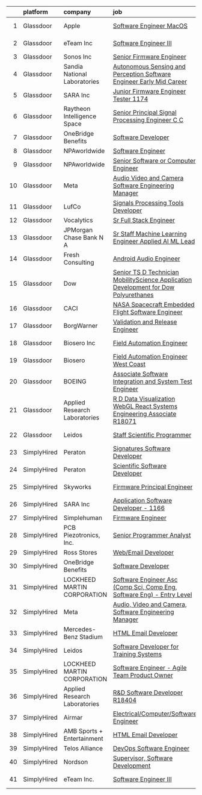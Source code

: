 

|    | platform    | company                       | job                                                                                                                                                                                                                                                                                                                                                                                                                                                                                                                                                                                                                                                                                                                                                                                                                                                                                                                                                                                                                                                                                                                                                                                                                                                                                                                                                                                                                                                                                       | update_time   | location             |
|---:|:------------|:------------------------------|:------------------------------------------------------------------------------------------------------------------------------------------------------------------------------------------------------------------------------------------------------------------------------------------------------------------------------------------------------------------------------------------------------------------------------------------------------------------------------------------------------------------------------------------------------------------------------------------------------------------------------------------------------------------------------------------------------------------------------------------------------------------------------------------------------------------------------------------------------------------------------------------------------------------------------------------------------------------------------------------------------------------------------------------------------------------------------------------------------------------------------------------------------------------------------------------------------------------------------------------------------------------------------------------------------------------------------------------------------------------------------------------------------------------------------------------------------------------------------------------|:--------------|:---------------------|
|  1 | Glassdoor   | Apple                         | [Software Engineer  MacOS](https://www.glassdoor.com/partner/jobListing.htm?pos=108&ao=1136043&s=58&guid=000001829b2319628709e594896b38c5&src=GD_JOB_AD&t=SR&vt=w&cs=1_c987588d&cb=1660460145273&jobListingId=1008067850657&jrtk=3-0-1gadi66cgih6p801-1gadi66d3k6e6800-02853d21f610574d-)                                                                                                                                                                                                                                                                                                                                                                                                                                                                                                                                                                                                                                                                                                                                                                                                                                                                                                                                                                                                                                                                                                                                                                                                 | 2d            | Cupertino, CA        |
|  2 | Glassdoor   | eTeam Inc                     | [Software Engineer III](https://www.glassdoor.com/partner/jobListing.htm?pos=115&ao=1136043&s=58&guid=000001829b2319628709e594896b38c5&src=GD_JOB_AD&t=SR&vt=w&cs=1_fae69dad&cb=1660460145276&jobListingId=1008067476907&jrtk=3-0-1gadi66cgih6p801-1gadi66d3k6e6800-76156044c42b91c6-)                                                                                                                                                                                                                                                                                                                                                                                                                                                                                                                                                                                                                                                                                                                                                                                                                                                                                                                                                                                                                                                                                                                                                                                                    | 2d            | Redmond, WA          |
|  3 | Glassdoor   | Sonos  Inc                    | [Senior Firmware Engineer](https://www.glassdoor.com/partner/jobListing.htm?pos=116&ao=1136043&s=58&guid=000001829b2319628709e594896b38c5&src=GD_JOB_AD&t=SR&vt=w&cs=1_940c9ab8&cb=1660460145276&jobListingId=1008045067501&jrtk=3-0-1gadi66cgih6p801-1gadi66d3k6e6800-6430edc7977b7480-)                                                                                                                                                                                                                                                                                                                                                                                                                                                                                                                                                                                                                                                                                                                                                                                                                                                                                                                                                                                                                                                                                                                                                                                                 | 12d           | Louisville, KY       |
|  4 | Glassdoor   | Sandia National Laboratories  | [Autonomous Sensing and Perception Software Engineer  Early Mid Career ](https://www.glassdoor.com/partner/jobListing.htm?pos=121&ao=1136043&s=58&guid=000001829b2319628709e594896b38c5&src=GD_JOB_AD&t=SR&vt=w&cs=1_949db292&cb=1660460145277&jobListingId=1008047913311&jrtk=3-0-1gadi66cgih6p801-1gadi66d3k6e6800-71bb59f86f70195a-)                                                                                                                                                                                                                                                                                                                                                                                                                                                                                                                                                                                                                                                                                                                                                                                                                                                                                                                                                                                                                                                                                                                                                   | 11d           | Albuquerque, NM      |
|  5 | Glassdoor   | SARA Inc                      | [Junior Firmware Engineer   Tester   1174](https://www.glassdoor.com/partner/jobListing.htm?pos=107&ao=1136043&s=58&guid=000001829b2319628709e594896b38c5&src=GD_JOB_AD&t=SR&vt=w&ea=1&cs=1_3b8da050&cb=1660460145273&jobListingId=1008069954036&jrtk=3-0-1gadi66cgih6p801-1gadi66d3k6e6800-64dfa2a4b43075ce-)                                                                                                                                                                                                                                                                                                                                                                                                                                                                                                                                                                                                                                                                                                                                                                                                                                                                                                                                                                                                                                                                                                                                                                            | 24h           | Colorado Springs, CO |
|  6 | Glassdoor   | Raytheon Intelligence   Space | [Senior Principal Signal Processing Engineer C C  ](https://www.glassdoor.com/partner/jobListing.htm?pos=122&ao=1136043&s=58&guid=000001829b2319628709e594896b38c5&src=GD_JOB_AD&t=SR&vt=w&cs=1_b81b87e0&cb=1660460145277&jobListingId=1008057518805&jrtk=3-0-1gadi66cgih6p801-1gadi66d3k6e6800-b21fffa544b7cecb-)                                                                                                                                                                                                                                                                                                                                                                                                                                                                                                                                                                                                                                                                                                                                                                                                                                                                                                                                                                                                                                                                                                                                                                        | 7d            | Middletown, RI       |
|  7 | Glassdoor   | OneBridge Benefits            | [Software Developer](https://www.glassdoor.com/partner/jobListing.htm?pos=106&ao=1136043&s=58&guid=000001829b2319628709e594896b38c5&src=GD_JOB_AD&t=SR&vt=w&ea=1&cs=1_be571540&cb=1660460145273&jobListingId=1008047095097&jrtk=3-0-1gadi66cgih6p801-1gadi66d3k6e6800-36642876585a2c62-)                                                                                                                                                                                                                                                                                                                                                                                                                                                                                                                                                                                                                                                                                                                                                                                                                                                                                                                                                                                                                                                                                                                                                                                                  | 11d           | Buffalo, NY          |
|  8 | Glassdoor   | NPAworldwide                  | [Software Engineer](https://www.glassdoor.com/partner/jobListing.htm?pos=103&ao=1110586&s=58&guid=000001829b2319628709e594896b38c5&src=GD_JOB_AD&t=SR&vt=w&cs=1_6ae6a2b3&cb=1660460145273&jobListingId=1008065054332&cpc=AC285F3A3ECA6BB0&jrtk=3-0-1gadi66cgih6p801-1gadi66d3k6e6800-1b42747f7f84df9f--6NYlbfkN0C9BnvUC2OfFUcEeCwFAziw5WmrWmoYFT5czV5v4GtF8yAU3TOaJTADF1LsBJ8rk5it0gqQsKc1GmcmWXD1n4l170qxofn1YaOiklylE7o_6WOfKk0axPgkXyA-Qg4s2-3ZKsyPL7sao5RQacuoCd7GdNm0u1u1zgEnGNauWJJF11fzwh5l2E06SDcSFGSV91t_GQt5Uym1wqKBHhKpD8dnmjBa_4AiNm8Wstax_3qkFa8lk5j8ndqS4hK64QeBhkImCkovAlxrJsapx39pwGZ_rFNPnVPvo25nNNaDsVmo0Tn3MyPnsYSaSWU7bNv689bqSnyHWxMD9xMX2ha4lzp0KnDEW1RAugSqsTKQAppNF7tRYW4qlY8PBavoxY0fx8wMjnNsq8uzUk1fOH9w7EKbjE-v4OnYQ5_k_tclmeeoyQ0EXJLMwRsYFVYrJIH0KaTj_WIjotFheFMWZS2UGu8KzgazWF13stm84tYUL3nFU41nSsU9T91r7-ZyIG_Zw5J-6Jv8NcWjIkQvbljJhI8UaQpbP350hAY%3D)                                                                                                                                                                                                                                                                                                                                                                                                                                                                                                                                                                                                     | 3d            | Concord, MA          |
|  9 | Glassdoor   | NPAworldwide                  | [Senior Software or Computer Engineer](https://www.glassdoor.com/partner/jobListing.htm?pos=104&ao=1110586&s=58&guid=000001829b2319628709e594896b38c5&src=GD_JOB_AD&t=SR&vt=w&cs=1_1e0be4ae&cb=1660460145272&jobListingId=1008065054343&cpc=8795CF9063CD573D&jrtk=3-0-1gadi66cgih6p801-1gadi66d3k6e6800-943d217888b1f101--6NYlbfkN0C9BnvUC2OfFUcEeCwFAziw5WmrWmoYFT5czV5v4GtF8yAU3TOaJTADF1LsBJ8rk5it0gqQsKc1Gv_VEXjQuqm5sjXOeFGt8qMpUrl0hgux8WwCMA-UPIg5QT40arKlx0e2Bs1O5UDLezWJBmzLf3GvghYnXj0jvNh5mx4nDKVO1uoj4xxPWreBHMt_15dMST2d7_hwfcNY-ceGhR_kmJKq-qKvapmQwKTMsRcSaGBrSgyY6hEIUCHKH1Q9SHWYCyWVLgEBxlFayZNjYM0jiH58PmezxZ4ghMe8tVpVa56SfcS0Or7p0c5bMtJJzhDf7eb0VlpNbVzqFoYnW5-DcNOqw5U-T6R75M8c7CrYrLB3e1rSi_I33RDOEjroshlVkBbhGqw-dskBohdZ6eb5bh6xYTgJN-pGiW2RSz0cQb4hrGjnbIz1_A2Rt3XV1bGPvK6gBj05OyC2EzL9YBTfE4RjnA-evQo38zdBNV6bhVUrimfJguxfK7HefLsPcemFjNEhVR0uhsLdnjhzNwwhYqqqaHJhfzytC74%3D)                                                                                                                                                                                                                                                                                                                                                                                                                                                                                                                                                                                  | 3d            | Concord, MA          |
| 10 | Glassdoor   | Meta                          | [Audio  Video and Camera  Software Engineering Manager](https://www.glassdoor.com/partner/jobListing.htm?pos=102&ao=1110586&s=58&guid=000001829b2319628709e594896b38c5&src=GD_JOB_AD&t=SR&vt=w&cs=1_af6cf4d8&cb=1660460145272&jobListingId=1008048424140&cpc=451933188B21919D&jrtk=3-0-1gadi66cgih6p801-1gadi66d3k6e6800-2f3e3f080289ccc8--6NYlbfkN0DYl4UJW4r1Vl7FEn6T9F-rD9lpC-0oMJVSiWjK_MGUd8e8cHXcpv6KPyjLHZEfqkUkuW4FeZdGHDOYIbKXpOVzpgHYmd0Mdxqbqr9bWX3wOX-YPwUGzzOCVebAPW5gJCa7KI4uayUPCSFg0Fa9x7a0yOW_XMVHtA9I4R6GFxvKRwny0T-wmqiD_LqxCY-RiiWyToTyJ-sfh2X7hHyBQpASyQiD5Gd3CLxkbiooBvRUPmuoBDqednT5Jjfd4xB6_3tqfwwQAneqxO1O8r3uK4M9d0WIjhKjKc7sOwUTdJACIVmiEIxNR8qL64Ih4gRYaniDvz7hX1tVB9t8czpLB_lTktUKfBNfJfYAW9YflcqC8dEUQo82vrFnWwdh05bGxs3BjHeW2YkB4Mem7gAf07538alD9fBtXcX8Z7-2Bv9M3sRw0q54Vzvhts0J7viyPCefaRu6FzkL2a0L79ACAvbQDMJxaibj9ytzv8ehNeekZ1PXnw6MGkadCaoCnuDZM9VJhJSLvbjHkB0gaTAp7nIxLSwxrO_ESz3chyEOo2pMBwLaCwcL-jXUUq0EKOEXmiJn0jLtNVNXQ3BznZBLBU2zDP7ra2DxNhfxP2IG61krggXrna-2sqnQnwulI21AXOlXWzHKwkRRpC3tBI_bgOMq7ArqROcwg-NjVs92aRhx1SqMnSzypyr8E2TDK5FeDb4oG3mzpeDzqya-R_Z5937ICYYOTXzfjnD65oTlNVtWDxHWvRef-HCJ1hrh6L6eMmnwYIqi4JxzVVopX-HGtLrnxvwx1athENfoso0_H2fHACQCPKS7PP7S9gd00wEc3QYlFfciQuJxvqt-g08OGbnoFaYkfPpj4G36VFzkIziELrjYekTPRBL_qDzWZWiZXOqM6eiF1NXut0sM2J5PGvxQH-h2WPGOlHKigKPO3gZScPgDbPGBb5KBFjlc_fSOv3ekYSyW4cJPYySfG-pF-0uriWfjizxO2y0Efz_qSHvntvf2TgIIL7GSban_UyWq0ae9kiddHGbc_WWWKgnRw7iNgPrzr1V-dZgqZdOPUNoXlBjyGjRWpjtpQpUiptZT4J8%3D) | 11d           | Burlingame, CA       |
| 11 | Glassdoor   | LufCo                         | [Signals Processing Tools Developer](https://www.glassdoor.com/partner/jobListing.htm?pos=105&ao=1136043&s=58&guid=000001829b2319628709e594896b38c5&src=GD_JOB_AD&t=SR&vt=w&ea=1&cs=1_69e50e7a&cb=1660460145273&jobListingId=1008061234662&jrtk=3-0-1gadi66cgih6p801-1gadi66d3k6e6800-fc1842937912b51f-)                                                                                                                                                                                                                                                                                                                                                                                                                                                                                                                                                                                                                                                                                                                                                                                                                                                                                                                                                                                                                                                                                                                                                                                  | 5d            | Baltimore, MD        |
| 12 | Glassdoor   | Vocalytics                    | [Sr  Full Stack Engineer](https://www.glassdoor.com/partner/jobListing.htm?pos=114&ao=1136043&s=58&guid=000001829b2319628709e594896b38c5&src=GD_JOB_AD&t=SR&vt=w&ea=1&cs=1_f2203540&cb=1660460145276&jobListingId=1008045659637&jrtk=3-0-1gadi66cgih6p801-1gadi66d3k6e6800-8945c6b11cdb6226-)                                                                                                                                                                                                                                                                                                                                                                                                                                                                                                                                                                                                                                                                                                                                                                                                                                                                                                                                                                                                                                                                                                                                                                                             | 12d           | Remote               |
| 13 | Glassdoor   | JPMorgan Chase Bank  N A      | [Sr  Staff Machine Learning Engineer   Applied AI ML Lead](https://www.glassdoor.com/partner/jobListing.htm?pos=120&ao=1136043&s=58&guid=000001829b2319628709e594896b38c5&src=GD_JOB_AD&t=SR&vt=w&cs=1_89184b8a&cb=1660460145277&jobListingId=1008069501974&jrtk=3-0-1gadi66cgih6p801-1gadi66d3k6e6800-ddf042cae399db77-)                                                                                                                                                                                                                                                                                                                                                                                                                                                                                                                                                                                                                                                                                                                                                                                                                                                                                                                                                                                                                                                                                                                                                                 | 24h           | Palo Alto, CA        |
| 14 | Glassdoor   | Fresh Consulting              | [Android Audio Engineer](https://www.glassdoor.com/partner/jobListing.htm?pos=109&ao=1136043&s=58&guid=000001829b2319628709e594896b38c5&src=GD_JOB_AD&t=SR&vt=w&cs=1_61972269&cb=1660460145273&jobListingId=1008062575835&jrtk=3-0-1gadi66cgih6p801-1gadi66d3k6e6800-af52dc3770e6fc68-)                                                                                                                                                                                                                                                                                                                                                                                                                                                                                                                                                                                                                                                                                                                                                                                                                                                                                                                                                                                                                                                                                                                                                                                                   | 4d            | Newark, NJ           |
| 15 | Glassdoor   | Dow                           | [Senior TS D Technician   MobilityScience Application Development for Dow Polyurethanes](https://www.glassdoor.com/partner/jobListing.htm?pos=118&ao=1136043&s=58&guid=000001829b2319628709e594896b38c5&src=GD_JOB_AD&t=SR&vt=w&cs=1_b5af6e2b&cb=1660460145276&jobListingId=1008047754485&jrtk=3-0-1gadi66cgih6p801-1gadi66d3k6e6800-a967188aabc88d94-)                                                                                                                                                                                                                                                                                                                                                                                                                                                                                                                                                                                                                                                                                                                                                                                                                                                                                                                                                                                                                                                                                                                                   | 11d           | Midland, MI          |
| 16 | Glassdoor   | CACI                          | [NASA Spacecraft Embedded Flight Software Engineer](https://www.glassdoor.com/partner/jobListing.htm?pos=117&ao=1136043&s=58&guid=000001829b2319628709e594896b38c5&src=GD_JOB_AD&t=SR&vt=w&cs=1_9db536fd&cb=1660460145276&jobListingId=1008050841986&jrtk=3-0-1gadi66cgih6p801-1gadi66d3k6e6800-42530d04595e727b-)                                                                                                                                                                                                                                                                                                                                                                                                                                                                                                                                                                                                                                                                                                                                                                                                                                                                                                                                                                                                                                                                                                                                                                        | 10d           | Houston, TX          |
| 17 | Glassdoor   | BorgWarner                    | [Validation and Release Engineer](https://www.glassdoor.com/partner/jobListing.htm?pos=119&ao=1136043&s=58&guid=000001829b2319628709e594896b38c5&src=GD_JOB_AD&t=SR&vt=w&cs=1_b02a5778&cb=1660460145276&jobListingId=1008068178685&jrtk=3-0-1gadi66cgih6p801-1gadi66d3k6e6800-6d8564b69b8b1c54-)                                                                                                                                                                                                                                                                                                                                                                                                                                                                                                                                                                                                                                                                                                                                                                                                                                                                                                                                                                                                                                                                                                                                                                                          | 1d            | Arden, NC            |
| 18 | Glassdoor   | Biosero Inc                   | [Field Automation Engineer](https://www.glassdoor.com/partner/jobListing.htm?pos=113&ao=1136043&s=58&guid=000001829b2319628709e594896b38c5&src=GD_JOB_AD&t=SR&vt=w&ea=1&cs=1_000d4ce8&cb=1660460145274&jobListingId=1008052448721&jrtk=3-0-1gadi66cgih6p801-1gadi66d3k6e6800-93df233dc0c92f40-)                                                                                                                                                                                                                                                                                                                                                                                                                                                                                                                                                                                                                                                                                                                                                                                                                                                                                                                                                                                                                                                                                                                                                                                           | 9d            | San Diego, CA        |
| 19 | Glassdoor   | Biosero                       | [Field Automation Engineer   West Coast](https://www.glassdoor.com/partner/jobListing.htm?pos=111&ao=1136043&s=58&guid=000001829b2319628709e594896b38c5&src=GD_JOB_AD&t=SR&vt=w&ea=1&cs=1_92e983a6&cb=1660460145273&jobListingId=1008052743684&jrtk=3-0-1gadi66cgih6p801-1gadi66d3k6e6800-cfa96dc9c7e367af-)                                                                                                                                                                                                                                                                                                                                                                                                                                                                                                                                                                                                                                                                                                                                                                                                                                                                                                                                                                                                                                                                                                                                                                              | 9d            | San Diego, CA        |
| 20 | Glassdoor   | BOEING                        | [Associate Software Integration and System Test Engineer](https://www.glassdoor.com/partner/jobListing.htm?pos=110&ao=1136043&s=58&guid=000001829b2319628709e594896b38c5&src=GD_JOB_AD&t=SR&vt=w&cs=1_8c57ab11&cb=1660460145273&jobListingId=1008054782728&jrtk=3-0-1gadi66cgih6p801-1gadi66d3k6e6800-74e842681b777978-)                                                                                                                                                                                                                                                                                                                                                                                                                                                                                                                                                                                                                                                                                                                                                                                                                                                                                                                                                                                                                                                                                                                                                                  | 8d            | Kent, WA             |
| 21 | Glassdoor   | Applied Research Laboratories | [R D Data Visualization WebGL React Systems Engineering Associate R18071](https://www.glassdoor.com/partner/jobListing.htm?pos=112&ao=1136043&s=58&guid=000001829b2319628709e594896b38c5&src=GD_JOB_AD&t=SR&vt=w&ea=1&cs=1_6c94437a&cb=1660460145274&jobListingId=1008067389950&jrtk=3-0-1gadi66cgih6p801-1gadi66d3k6e6800-be1df7a43717da83-)                                                                                                                                                                                                                                                                                                                                                                                                                                                                                                                                                                                                                                                                                                                                                                                                                                                                                                                                                                                                                                                                                                                                             | 2d            | Austin, TX           |
| 22 | Glassdoor   | Leidos                        | [Staff Scientific Programmer](https://www.glassdoor.com/partner/jobListing.htm?pos=101&ao=1110586&s=58&guid=000001829b2319628709e594896b38c5&src=GD_JOB_AD&t=SR&vt=w&cs=1_d52467b0&cb=1660460145272&jobListingId=1008066059719&cpc=4B86475FAF393599&jrtk=3-0-1gadi66cgih6p801-1gadi66d3k6e6800-f01aa690faf0e7e3--6NYlbfkN0CZUO70VSdYKA8PR3jfrSh5ljhqJhfDt0PzQCMubt8cRihWbmqO_-Ccw6DGinMZCyJt_YKR6V0vctQ24BFiRPZI5zdu9Yv7_EMhU6GOGyTXAFkmAa8ToMlARIfTe6S5TxMnLyUt2FJ5uLTzFOZIQiwK105pd0wNynFLQtgWh5Iiz21EO2ZzFMzFrLk57dMgPYoXyEQJA54aSV4iAcdpeGZGgCcf_p-O8d2PDnYUKkZL7pSjVIUYgamFkyZljhKesx9HEXcL4XnU6jVDdEcKn9JHo0E3imfEhwBpvwG8JluzTQ6CeyuMwcvND08llhjDhWSqjB-eIDeV81uE7AOFRZYzBoGhWKvWJHlzVkiJ6qBXAvhgxOQ_JxPmPKBaiHoMPgUWwJDtn7lz1rqcvgccgyBx3WxNiemBqXpyyyzUmPJPFp6f-9o2lk3pdsTzx8QzWlM1-ie7W4UB-q9ATeKa2NbW6LaBF8RrQsKXwmBhVsiPb8HpWxtkZwBQ-S2CJ-O8iegRx6JqZf3Top1HaXxUMWjJI8XNglOVlpNpnU7rdaIimkHeBUhJ8834cLWU_zl9W6hIbuphR8COONPes4N1pNU_mInOZc3RGtJ9dTWpiIRzMwfdoTr8A_KARPsQCZW4BzA%3D)                                                                                                                                                                                                                                                                                                                                                                                                                                                                                           | 3d            | Bethesda, MD         |
| 23 | SimplyHired | Peraton                       | [Signatures Software Developer](https://www.simplyhired.com/job/VhxXHzc1HuSwgvJxF9sKZQ2uXq6BwCFPmRIcEGeH9slcr0dBpgm7Wg?q=acoustic+developer)                                                                                                                                                                                                                                                                                                                                                                                                                                                                                                                                                                                                                                                                                                                                                                                                                                                                                                                                                                                                                                                                                                                                                                                                                                                                                                                                              | Recently      | Bethesda, MD         |
| 24 | SimplyHired | Peraton                       | [Scientific Software Developer](https://www.simplyhired.com/job/7QYgSHmP-LaULOI13l0r_sxWb_0wHWMGwpZBJR4iEeFKmhhjsbVj-g?q=acoustic+developer)                                                                                                                                                                                                                                                                                                                                                                                                                                                                                                                                                                                                                                                                                                                                                                                                                                                                                                                                                                                                                                                                                                                                                                                                                                                                                                                                              | Recently      | Bethesda, MD         |
| 25 | SimplyHired | Skyworks                      | [Firmware Principal Engineer](https://www.simplyhired.com/job/yuEUvYe0pl4Po-wAwnXRdK_l9ULtLEgCAnIciQtolHAur5kp79b7-w?q=acoustic+developer)                                                                                                                                                                                                                                                                                                                                                                                                                                                                                                                                                                                                                                                                                                                                                                                                                                                                                                                                                                                                                                                                                                                                                                                                                                                                                                                                                | Recently      | Beaverton, OR        |
| 26 | SimplyHired | SARA Inc                      | [Application Software Developer - 1166](https://www.simplyhired.com/job/a3zMCyIqqFSS-7nbh6mNnPgMvBRg_7upQTZG2roF7fBGtTyZ2yKdJw?q=acoustic+developer)                                                                                                                                                                                                                                                                                                                                                                                                                                                                                                                                                                                                                                                                                                                                                                                                                                                                                                                                                                                                                                                                                                                                                                                                                                                                                                                                      | Recently      | Colorado Springs, CO |
| 27 | SimplyHired | Simplehuman                   | [Firmware Engineer](https://www.simplyhired.com/job/6GIxifX2R1Djl-w_KhujkusCoESiPpe-jfAsuuTVA_lq1CgL1i_LRQ?q=acoustic+developer)                                                                                                                                                                                                                                                                                                                                                                                                                                                                                                                                                                                                                                                                                                                                                                                                                                                                                                                                                                                                                                                                                                                                                                                                                                                                                                                                                          | Recently      | Torrance, CA         |
| 28 | SimplyHired | PCB Piezotronics, Inc.        | [Senior Programmer Analyst](https://www.simplyhired.com/job/eQBYwWiHkxugufpP5RasTROUJ8GSCTQyB7il0JPt8M58snoQJ9LUjQ?q=acoustic+developer)                                                                                                                                                                                                                                                                                                                                                                                                                                                                                                                                                                                                                                                                                                                                                                                                                                                                                                                                                                                                                                                                                                                                                                                                                                                                                                                                                  | Recently      | Depew, NY            |
| 29 | SimplyHired | Ross Stores                   | [Web/Email Developer](https://www.simplyhired.com/job/iapHcCXyBAwSCQxFgqTzcH6pCeCWlT5U6RhkIjo60dultz2bPETatw?q=acoustic+developer)                                                                                                                                                                                                                                                                                                                                                                                                                                                                                                                                                                                                                                                                                                                                                                                                                                                                                                                                                                                                                                                                                                                                                                                                                                                                                                                                                        | Recently      | Dublin, CA           |
| 30 | SimplyHired | OneBridge Benefits            | [Software Developer](https://www.simplyhired.com/job/3Kb55Eqg_NiaElZk3knmUes6rKOx7xsK-B-LGfWZrRQaBv7qfh51Tg?q=acoustic+developer)                                                                                                                                                                                                                                                                                                                                                                                                                                                                                                                                                                                                                                                                                                                                                                                                                                                                                                                                                                                                                                                                                                                                                                                                                                                                                                                                                         | 11d           | Buffalo, NY          |
| 31 | SimplyHired | LOCKHEED MARTIN CORPORATION   | [Software Engineer Asc (Comp Sci, Comp Eng, Software Eng) - Entry Level](https://www.simplyhired.com/job/A_0gkSY_7K4FeulVtb_5yp-W9Ut6LQwG2MF2L9yBpFVZUU1GKHEluw?q=acoustic+developer)                                                                                                                                                                                                                                                                                                                                                                                                                                                                                                                                                                                                                                                                                                                                                                                                                                                                                                                                                                                                                                                                                                                                                                                                                                                                                                     | Recently      | Manassas, VA         |
| 32 | SimplyHired | Meta                          | [Audio, Video and Camera, Software Engineering Manager](https://www.simplyhired.com/job/_oYuKuEo9Z3Ea-hjNFMmot2vKQ31oOvI9d1qmQa1ksOPRryB2zToYQ?q=acoustic+developer)                                                                                                                                                                                                                                                                                                                                                                                                                                                                                                                                                                                                                                                                                                                                                                                                                                                                                                                                                                                                                                                                                                                                                                                                                                                                                                                      | 11d           | Burlingame, CA       |
| 33 | SimplyHired | Mercedes-Benz Stadium         | [HTML Email Developer](https://www.simplyhired.com/job/fY2w_fRRswCzqrXijLXSH2JBF89JdcDfj5Fo0QCk3zhuXbCXVpOY3w?q=acoustic+developer)                                                                                                                                                                                                                                                                                                                                                                                                                                                                                                                                                                                                                                                                                                                                                                                                                                                                                                                                                                                                                                                                                                                                                                                                                                                                                                                                                       | Recently      | Atlanta, GA          |
| 34 | SimplyHired | Leidos                        | [Software Developer for Training Systems](https://www.simplyhired.com/job/PBBZ8nQJiTspaGEiYqGconesbURsBiAdPG80J8U3gt_K2_rFlhd6cg?q=acoustic+developer)                                                                                                                                                                                                                                                                                                                                                                                                                                                                                                                                                                                                                                                                                                                                                                                                                                                                                                                                                                                                                                                                                                                                                                                                                                                                                                                                    | Recently      | Manassas, VA         |
| 35 | SimplyHired | LOCKHEED MARTIN CORPORATION   | [Software Engineer - Agile Team Product Owner](https://www.simplyhired.com/job/1m8ZMgHl6A6KUNLFOgf2FTkSodNvAVUVzm1l2xenJNXaecLknI_S1A?q=acoustic+developer)                                                                                                                                                                                                                                                                                                                                                                                                                                                                                                                                                                                                                                                                                                                                                                                                                                                                                                                                                                                                                                                                                                                                                                                                                                                                                                                               | Recently      | Manassas, VA         |
| 36 | SimplyHired | Applied Research Laboratories | [R&D Software Developer R18404](https://www.simplyhired.com/job/iYsUoC4YVp2iNY6b_JtpfN9L4H2iAgnSxyEYjA8MjR38__eDQ3Tw0g?q=acoustic+developer)                                                                                                                                                                                                                                                                                                                                                                                                                                                                                                                                                                                                                                                                                                                                                                                                                                                                                                                                                                                                                                                                                                                                                                                                                                                                                                                                              | Recently      | Austin, TX           |
| 37 | SimplyHired | Airmar                        | [Electrical/Computer/Software Engineer](https://www.simplyhired.com/job/sv6RVcLbFekTtQbO1cSWCrLND5IzwvWFZEAn1gK-P5dtptzUESiQtw?q=acoustic+developer)                                                                                                                                                                                                                                                                                                                                                                                                                                                                                                                                                                                                                                                                                                                                                                                                                                                                                                                                                                                                                                                                                                                                                                                                                                                                                                                                      | Recently      | Milford, NH          |
| 38 | SimplyHired | AMB Sports + Entertainment    | [HTML Email Developer](https://www.simplyhired.com/job/8aucyu25m1bkD30zy41bgoyS9AlU-Tfui9uZYPavFSXfKM1gpraC8g?q=acoustic+developer)                                                                                                                                                                                                                                                                                                                                                                                                                                                                                                                                                                                                                                                                                                                                                                                                                                                                                                                                                                                                                                                                                                                                                                                                                                                                                                                                                       | Recently      | Atlanta, GA          |
| 39 | SimplyHired | Telos Alliance                | [DevOps Software Engineer](https://www.simplyhired.com/job/60pzz4L5D8jyQznk7xCHuh-sXpm8UKepKgOSUU5hK41ghLTOS_rCAA?q=acoustic+developer)                                                                                                                                                                                                                                                                                                                                                                                                                                                                                                                                                                                                                                                                                                                                                                                                                                                                                                                                                                                                                                                                                                                                                                                                                                                                                                                                                   | Recently      | United States        |
| 40 | SimplyHired | Nordson                       | [Supervisor, Software Development](https://www.simplyhired.com/job/iQzzo1syGvp_LK8EJJqfW1QgjC_kO-c6mh7ke3kUDToUb4_3_pNFMw?q=acoustic+developer)                                                                                                                                                                                                                                                                                                                                                                                                                                                                                                                                                                                                                                                                                                                                                                                                                                                                                                                                                                                                                                                                                                                                                                                                                                                                                                                                           | Recently      | Carlsbad, CA         |
| 41 | SimplyHired | eTeam Inc.                    | [Software Engineer III](https://www.simplyhired.com/job/vPsyuRGJQa0KZ3CGEs3MlxYOUMmh0B5GIdJH7y9e4Aal7yXiqbOGqg?q=acoustic+developer)                                                                                                                                                                                                                                                                                                                                                                                                                                                                                                                                                                                                                                                                                                                                                                                                                                                                                                                                                                                                                                                                                                                                                                                                                                                                                                                                                      | 2d            | Redmond, WA          |